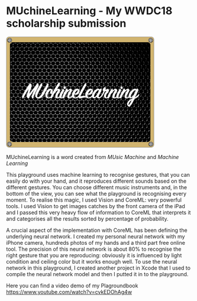 # MUchineLearning - My WWDC18 scholarship submission

![alt icon](https://github.com/vinzaceto/WWDCPlayground/blob/master/icon.png)


MUchineLearning is a word created from _MUsic Machine_ and _Machine Learning_
	
This playground uses machine learning to recognise gestures, that you can easily do with your hand, and it reproduces different sounds based on the different gestures. You can choose different music instruments and, in the bottom of the view, you can see what the playground is recognising every moment.
To realise this magic, I used Vision and CoreML: very powerful tools. I used Vision to get images catches by the front camera of the iPad and I passed this very heavy flow of information to CoreML that interprets it and categorises all the results sorted by percentage of probability. 

A crucial aspect of the implementation with CoreML has been defining the underlying neural network. I created my personal neural network with my iPhone camera, hundreds photos of my hands and a third part free online tool. The precision of this neural network is about 80% to recognise the right gesture that you are reproducing: obviously it is influenced by light condition and ceiling color but it works enough well.
To use the neural network in this playground, I created another project in Xcode that I used to compile the neural network model and then I putted it in to the playground.


Here you can find a video demo of my Plagroundbook
https://www.youtube.com/watch?v=cvkEDOhAg4w
